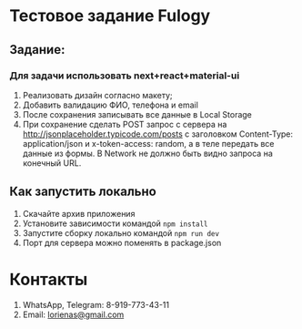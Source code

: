 # Тестовое задание Fulogy

## Задание:
### Для задачи использовать next+react+material-ui
1. Реализовать дизайн согласно макету;
2. Добавить валидацию ФИО, телефона и email
3. После сохранения записывать все данные в Local Storage
4. При сохранение сделать POST запрос с сервера на http://jsonplaceholder.typicode.com/posts c заголовком Content-Type: application/json и x-token-access: random, а в теле передать все данные из формы. В Network не должно быть видно запроса на конечный URL.

## Как запустить локально

1. Скачайте архив приложения
2. Установите зависимости командой ``npm install``
3. Запустите сборку локально командой ``npm run dev``
4. Порт для сервера можно поменять в package.json

# Контакты
1. WhatsApp, Telegram: 8-919-773-43-11
2. Email: lorienas@gmail.com
